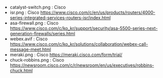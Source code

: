 - catalyst-switch.png : Cisco
- isr.png : Cisco https://www.cisco.com/c/en/us/products/routers/4000-series-integrated-services-routers-isr/index.html
- asa-firewall.png : Cisco https://www.cisco.com/c/ko_kr/support/security/asa-5500-series-next-generation-firewalls/series.html
- webex.avif : Cisco https://www.cisco.com/c/ko_kr/solutions/collaboration/webex-call-message-meet.html
- meraki.png : Cisco https://meraki.cisco.com/form/trial/
- chuck-robbins.png : Cisco https://newsroom.cisco.com/c/r/newsroom/en/us/executives/robbins-chuck.html
